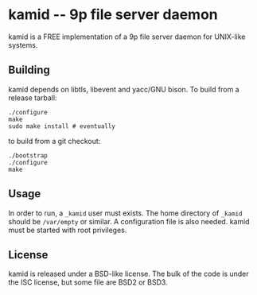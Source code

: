# kamid -- 9p file server daemon

kamid is a FREE implementation of a 9p file server daemon for
UNIX-like systems.


## Building

kamid depends on libtls, libevent and yacc/GNU bison.  To build from a
release tarball:

	./configure
	make
	sudo make install # eventually

to build from a git checkout:

	./bootstrap
	./configure
	make


## Usage

In order to run, a `_kamid` user must exists.  The home directory of
`_kamid` should be `/var/empty` or similar.  A configuration file is
also needed.  kamid must be started with root privileges.


## License

kamid is released under a BSD-like license.  The bulk of the code is
under the ISC license, but some file are BSD2 or BSD3.
